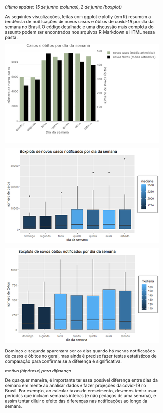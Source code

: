 *último update: 15 de junho (colunas), 2 de junho (boxplot)*

As seguintes visualizações, feitas com ggplot e plotly (em R) resumem a tendência de notificações de novos casos e óbitos de covid-19 por dia da semana no Brasil. O código detalhado e uma discussão mais completa do assunto podem ser encontrados nos arquivos R-Markdown e HTML nessa pasta.

![](images/junho_15_casos_&_obitos.png)

![](images/boxplot_casos.png)

![](images/boxplot_obitos.png)

Domingo e segunda aparentam ser os dias quando há menos notificações de casos e óbitos no geral, mas ainda é preciso fazer testes estatísticos de comparação para confirmar se a diferença é significativa.

*motivo (hipótese) para diferença*

De qualquer maneira, é importante ter essa possível diferença entre dias da semana em mente ao analisar dados e fazer projeções da covid-19 no Brasil. Por exemplo, ao calcular taxas de crescimento, devemos tentar usar períodos que incluam semanas inteiras (e não pedaços de uma semana), e assim tentar diluir o efeito das diferenças nas notificações ao longo da semana. 
